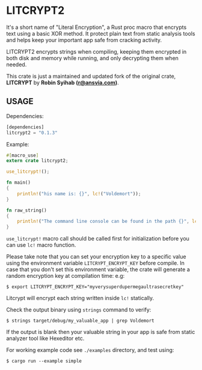 LITCRYPT2 
===========

It's a short name of "Literal Encryption", a Rust proc macro that encrypts text using a basic XOR method. It protect plain text from static analysis tools and helps keep your important app safe from cracking activity.

LITCRYPT2 encrypts strings when compiling, keeping them encrypted in both disk and memory while running, and only decrypting them when needed.

This crate is just a maintained and updated fork of the original crate, **LITCRYPT** by **Robin Syihab (r@ansvia.com)**.

USAGE
-----

Dependencies:

```rust
[dependencies]
litcrypt2 = "0.1.3"
```

Example:

```rust
#[macro_use]
extern crate litcrypt2;

use_litcrypt!();

fn main()
{
    println!("his name is: {}", lc!("Voldemort"));
}

fn raw_string()
{
    println!("The command line console can be found in the path {}", lc!(r"C:\Windows\System32\cmd.exe"));
}
```

`use_litcrypt!` macro call should be called first for initialization before you can
use `lc!` macro function. 

Please take note that you can set your encryption key to a specific value using the environment variable 
`LITCRYPT_ENCRYPT_KEY` before compile. In case that you don't set this environment variable, the crate
will generate a random encryption key at compilation time:
e.g:

    $ export LITCRYPT_ENCRYPT_KEY="myverysuperdupermegaultrasecretkey"

Litcrypt will encrypt each string written inside `lc!` statically.

Check the output binary using `strings` command to verify:

    $ strings target/debug/my_valuable_app | grep Voldemort

If the output is blank then your valuable string in your app is safe from static analyzer tool
like Hexeditor etc.

For working example code see `./examples` directory, and test using:

    $ cargo run --example simple
